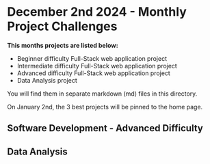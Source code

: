 # December 2nd 2024 - Monthly Project Challenges


**This months projects are listed below:**
- Beginner difficulty Full-Stack web application project
- Intermediate difficulty Full-Stack web application project
- Advanced difficulty Full-Stack web application project
- Data Analysis project

You will find them in separate markdown (md) files in this directory.

On January 2nd, the 3 best projects will be pinned to the home page.


## Software Development - Advanced Difficulty



## Data Analysis





